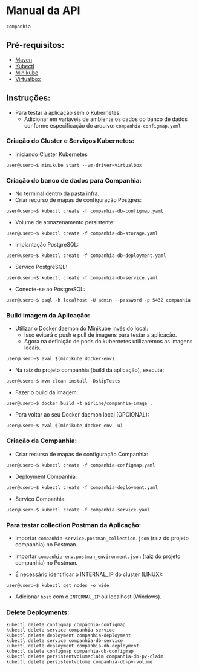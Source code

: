 # Manual da API
`companhia`

## Pré-requisitos:

+ [Maven](https://maven.apache.org/)
+ [Kubectl](https://kubernetes.io/docs/tasks/tools/install-kubectl/)
+ [Minikube](https://minikube.sigs.k8s.io/docs/start/)
+ [Virtualbox](https://www.virtualbox.org/wiki/Downloads)

## Instruções:

+ Para testar a aplicação sem o Kubernetes: 
  - Adicionar em variáveis de ambiente os dados do banco de dados conforme especificação do arquivo: 
    `companhia-configmap.yaml`

### Criação do Cluster e Serviços Kubernetes:

+ Iniciando Cluster Kubernetes

```shell
user@user:~$ minikube start --vm-driver=virtualbox
```

### Criação do banco de dados para Companhia:

+ No terminal dentro da pasta infra.
+ Criar recurso de mapas de configuração Postgres:

```shell
user@user:~$ kubectl create -f companhia-db-configmap.yaml
```

+ Volume de armazenamento persistente:

```shell
user@user:~$ kubectl create -f companhia-db-storage.yaml 
```

+ Implantação PostgreSQL:

```shell
user@user:~$ kubectl create -f companhia-db-deployment.yaml
```

+ Serviço PostgreSQL:

```shell
user@user:~$ kubectl create -f companhia-db-service.yaml
```

+ Conecte-se ao PostgreSQL:

```shell
user@user:~$ psql -h localhost -U admin --password -p 5432 companhia
```

### Build imagem da Aplicação:

+ Utilizar o Docker daemon do Minikube invés do local:
  - Isso evitará o push e pull de imagens para testar a aplicação.
  - Agora na definição de pods do kubernetes utilizaremos as imagens locais.

```shell
user@user:~$ eval $(minikube docker-env)
```

+ Na raiz do projeto companhia (build da aplicação), execute:

```shell
user@user:~$ mvn clean install -DskipTests
```

+ Fazer o build da imagem:

```shell
user@user:~$ docker build -t airline/companhia-image .
```

+ Para voltar ao seu Docker daemon local (OPCIONAL):

```shell
user@user:~$ eval $(minikube docker-env -u)
```

### Criação da Companhia:

+ Criar recurso de mapas de configuração Companhia:

```shell
user@user:~$ kubectl create -f companhia-configmap.yaml
```

+ Deployment Companhia:

```shell
user@user:~$ kubectl create -f companhia-deployment.yaml 
```

+ Serviço Companhia:

```shell
user@user:~$ kubectl create -f companhia-service.yaml
```

### Para testar collection Postman da Aplicação:

+ Importar `companhia-service.postman_collection.json` (raiz do projeto companhia) no Postman. 
+ Importar `companhia-env.postman_environment.json` (raiz do projeto companhia) no Postman.
  
+ É necessário identificar o INTERNAL_IP do cluster (LINUX):

```shell
user@user:~$ kubectl get nodes -o wide
```

+ Adicionar `host` com o `INTERNAL_IP` ou localhost (Windows). 

### Delete Deployments:

```
kubectl delete configmap companhia-configmap
kubectl delete service companhia-service
kubectl delete deployment companhia-deployment
kubectl delete service companhia-db-service
kubectl delete deployment companhia-db-deployment
kubectl delete configmap companhia-db-configmap
kubectl delete persistentvolumeclaim companhia-db-pv-claim
kubectl delete persistentvolume companhia-db-pv-volume
```
